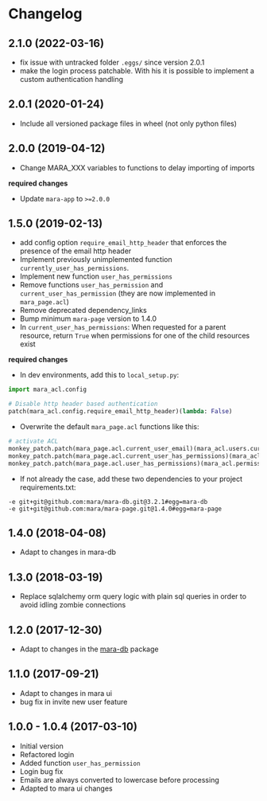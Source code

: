 # Changelog

## 2.1.0 (2022-03-16)

- fix issue with untracked folder `.eggs/` since version 2.0.1
- make the login process patchable. With his it is possible to implement a custom authentication handling

## 2.0.1 (2020-01-24)

- Include all versioned package files in wheel (not only python files)


## 2.0.0 (2019-04-12)

- Change MARA_XXX variables to functions to delay importing of imports

**required changes** 

- Update `mara-app` to `>=2.0.0`


## 1.5.0 (2019-02-13)

- add config option `require_email_http_header` that enforces the presence of the email http header
- Implement previously unimplemented function `currently_user_has_permissions`.
- Implement new function `user_has_permissions`
- Remove functions `user_has_permission` and `current_user_has_permission` (they are now implemented in `mara_page.acl`)
- Remove deprecated dependency_links
- Bump minimum `mara-page` version to 1.4.0
- In `current_user_has_permissions`: When requested for a parent resource, return `True` when permissions for one of the child resources exist 

**required changes**

- In dev environments, add this to `local_setup.py`:

```python
import mara_acl.config

# Disable http header based authentication
patch(mara_acl.config.require_email_http_header)(lambda: False)
```

- Overwrite the default `mara_page.acl` functions like this:

```python
# activate ACL
monkey_patch.patch(mara_page.acl.current_user_email)(mara_acl.users.current_user_email)
monkey_patch.patch(mara_page.acl.current_user_has_permissions)(mara_acl.permissions.current_user_has_permissions)
monkey_patch.patch(mara_page.acl.user_has_permissions)(mara_acl.permissions.user_has_permissions)
```


- If not already the case, add these two dependencies to your project requirements.txt:

```        
-e git+git@github.com:mara/mara-db.git@3.2.1#egg=mara-db
-e git+git@github.com:mara/mara-page.git@1.4.0#egg=mara-page
```


## 1.4.0 (2018-04-08)

- Adapt to changes in mara-db


## 1.3.0 (2018-03-19)

- Replace sqlalchemy orm query logic with plain sql queries in order to avoid idling zombie connections
 

## 1.2.0 (2017-12-30)

- Adapt to changes in the [mara-db](https://github.com/mara/mara-db) package


## 1.1.0 (2017-09-21)

- Adapt to changes in mara ui
- bug fix in invite new user feature



## 1.0.0 - 1.0.4 (2017-03-10) 

- Initial version
- Refactored login 
- Added function `user_has_permission`
- Login bug fix
- Emails are always converted to lowercase before processing
- Adapted to mara ui changes

